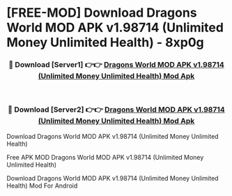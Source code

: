 # [FREE-MOD] Download Dragons World MOD APK v1.98714 (Unlimited Money Unlimited Health) - 8xp0g


<div align="center">
<h3>🔴 Download [Server1] 👉👉 <a href="https://apk-comot.site?title=Dragons_World_MOD_APK_v1.98714_(Unlimited_Money_Unlimited_Health)">Dragons World MOD APK v1.98714 (Unlimited Money Unlimited Health) Mod Apk</a></h3><br>

<h3>🔴 Download [Server2] 👉👉 <a href="https://apk-comot.site?title=Dragons_World_MOD_APK_v1.98714_(Unlimited_Money_Unlimited_Health)">Dragons World MOD APK v1.98714 (Unlimited Money Unlimited Health) Mod Apk</a></h3>
</div>



Download Dragons World MOD APK v1.98714 (Unlimited Money Unlimited Health) 

Free APK MOD Dragons World MOD APK v1.98714 (Unlimited Money Unlimited Health) 

Download Dragons World MOD APK v1.98714 (Unlimited Money Unlimited Health) Mod For Android
